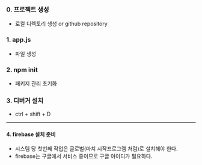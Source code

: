 ### 0. 프로젝트 생성
- 로컬 디렉토리 생성 or github repository
### 1. app.js 
- 파일 생성
### 2. npm init
- 패키지 관리 초기화
### 3. 디버거 설치
- ctrl + shift + D
-------

#### 4. firebase 설치 준비
- 시스템 당 첫번째 작업은 글로벌(마치 시작프로그램 처럼)로 설치해야 한다.
- firebase는 구글에서 서비스 중이므로 구글 아이디가 필요하다.